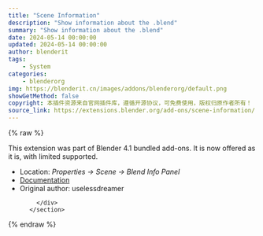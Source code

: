 ```yaml
---
title: "Scene Information"
description: "Show information about the .blend"
summary: "Show information about the .blend"
date: 2024-05-14 00:00:00
updated: 2024-05-14 00:00:00
author: blenderit
tags: 
    - System
categories:
    - blenderorg
img: https://blenderit.cn/images/addons/blenderorg/default.png
showGetMethod: false
copyright: 本插件资源来自官网插件库，遵循开源协议，可免费使用，版权归原作者所有！
source_link: https://extensions.blender.org/add-ons/scene-information/
---
```


{% raw %}
<section id="about" class="mt-3">
            <div class="box style-rich-text">
              <p>This extension was part of Blender 4.1 bundled add-ons.
It is now offered as it is, with limited supported.</p>
<ul>
<li>Location: <em>Properties → Scene → Blend Info Panel</em></li>
<li><a rel="nofollow noopener noreferrer external" target="_blank" href="https://docs.blender.org/manual/en/4.1//addons/system/blend_info.html">Documentation</a></li>
<li>Original author: uselessdreamer</li>
</ul>

            </div>
          </section>
<div style="display: none">blenderorg</div>
{% endraw %}